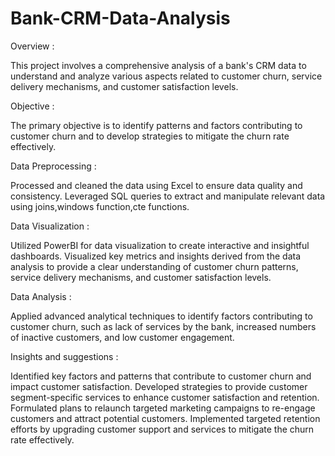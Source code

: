 # Bank-CRM-Data-Analysis

Overview :

This project involves a comprehensive analysis of a bank's CRM data to understand and analyze various aspects related to customer churn, service delivery mechanisms, and customer satisfaction levels. 

Objective :

The primary objective is to identify patterns and factors contributing to customer churn and to develop strategies to mitigate the churn rate effectively.

Data Preprocessing :


Processed and cleaned the data using Excel to ensure data quality and consistency.
Leveraged SQL queries to extract and manipulate relevant data using joins,windows function,cte functions.

Data Visualization :


Utilized PowerBI for data visualization to create interactive and insightful dashboards.
Visualized key metrics and insights derived from the data analysis to provide a clear understanding of customer churn patterns, service delivery mechanisms, and customer satisfaction levels.

Data Analysis :

Applied advanced analytical techniques to identify factors contributing to customer churn, such as lack of services by the bank, increased numbers of inactive customers, and low customer engagement.

Insights and suggestions :

Identified key factors and patterns that contribute to customer churn and impact customer satisfaction.
Developed strategies to provide customer segment-specific services to enhance customer satisfaction and retention.
Formulated plans to relaunch targeted marketing campaigns to re-engage customers and attract potential customers.
Implemented targeted retention efforts by upgrading customer support and services to mitigate the churn rate effectively.
